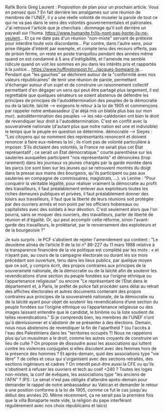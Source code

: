 Rafik Boris Greg Laurent : Proposition de plan pour un prochain article. Vous en pensez quoi ?
En fait derrière les amalgames sur une réunion de  membres de l'UNEF, il y a une réelle volonté de museler la parole de tout ce qui ne va pas dans le sens des volontés gouvernementales et patronales.
J'ai retrouvé l'article que je cherchais : dommage qu'il soit derrière un paywall sur l'huma.
https://www.humanite.fr/ils-nont-pas-honte-ils-ne-veulent...
Et ça ne date pas d'un réunion "non-mixte" servant de prétexte pour interdire toute voix discordante...
Par contre, dans l'autre sens, pour prise illégale d'intérêt par exemple, et compte tenu des recours offerts, pas de prison ferme, on reste en poste tranquillou pendant des années même quand on est condamné à 5 ans d'inéligibilité, et l'amende me semble ridicule quand on voit les sommes en jeu dans les intérêts pris et rapportés à la justice...
https://www.huffingtonpost.fr/.../jacques-bompard-le...
Pendant que "les gauches" se déchirent autour de la "conformité avec nos valeurs républicaines" de tenir une réunion de parole, permettant d'échanger autour d'un sujet et de construire un raisonnement collectif permettant d'en dégager un sens qui peut être partagé plus largement, il est regrettable que quelques sénateurs se soient abstenus de défendre les principes de principes de l'autodétermination des peuples de la démocratie ou de la laïcité.
laïcité --> exigeons le retour à la loi de 1905 et commençons par rappeler notre ambassadeur (j'ai déjà mis un blabla plus bas sur mon mur).
autodétermination des peuples --> les néo-calédonien ont bien le droit de revendiquer leur droit à l'autodétermination. C'est en conflit avec la souveraineté nationale (d'autant plus que notre nation est une et indivisible) le temps que le peuple en question se détermine.
démocratie --> Sieyes : "Les citoyens qui se nomment des représentants renoncent et doivent renoncer à faire eux-mêmes la loi ; ils n’ont pas de volonté particulière à imposer. S’ils dictaient des volontés, la France ne serait plus cet État représentatif ; ce serait un État démocratique." 
courte parenthèse sur les sauteries auxquelles participent "nos représentants" et dénoncées (trop rarement) dans les journaux vs jeunes chargés par la garde montée dans les parcs (ce sont bien sur les jeunes qui se retrouvent montrés du doigt dans la presse aux mains des bourgeois, qu'ils participent ou pas aux sauteries en compagne de commissaires, magistrats, ...).
vs Lenine : "Pour conquérir la véritable légalité, pour réaliser vraiment la démocratie au profit des travailleurs, il faut préalablement enlever aux exploiteurs toutes les riches demeures publiques et privées, il faut préalablement donner des loisirs aux travailleurs, il faut que la liberté de leurs réunions soit protégée par des ouvriers armés et non point par les officiers hobereaux ou capitalistes avec des soldats à leur dévotion.
C'est seulement alors que l'on pourra, sans se moquer des ouvriers, des travailleurs, parler de liberté de réunion et d'égalité. Or, qui peut accomplir cette réforme, sinon l'avant-garde des travailleurs, le prolétariat, par le renversement des exploiteurs et de la bourgeoisie ?"

Je suis surpris : le PCF s'abstient de rejeter l'amendement qui contient :
"Le deuxième alinéa de l’article 9 de la loi n° 88-227 du 11 mars 1988 relative à la transparence financière de la vie politique est complété par les mots : « et n’ayant pas, au cours de la campagne électorale ou durant les six mois précédant son ouverture, tenu dans les lieux publics, par quelque moyen que ce soit, y compris écrit, des propos contraires aux principes de la souveraineté nationale, de la démocratie ou de la laïcité afin de soutenir les revendications d’une section du peuple fondées sur l’origine ethnique ou l’appartenance religieuse"
ou encore 
"Le représentant de l’État dans le département et, à Paris, le préfet de police fait procéder sans délai au retrait des affiches électorales et autres documents contenant des propos contraires aux principes de la souveraineté nationale, de la démocratie ou de la laïcité ayant pour objet de soutenir les revendications d’une section du peuple fondées sur l’origine ethnique ou l’appartenance religieuse ou des images laissant entendre que le candidat, le binôme ou la liste soutient de telles revendications."
Si je comprends bien, les membres de l'UNEF n'ont qu'à démissionner et s'abstenir de se présenter à des élections.
Demain, nous nous abstenons de revendiquer la fin de l'apartheid ? (ou l'accès à l'eau des Palestiniens dans les "territoires occupés ?) Nous ne rappelons plus qu'un musulman a le droit, comme les autres croyants de construire un lieu de culte ? On propose de dissoudre aussi les associations qui luttent contre les violences conjugales si elles discutent avec des femmes hors de la présence des hommes ?
Et après-demain, quid des associations type "vie libre" ? de celles et ceux qui s'organisent avec des sections retraités, des sections ingénieurs et cadres ? On interdit peut-être aussi la CFE vu qu'ils s'obstinent à refuser les ouvriers et tech au coef <240 ? Toutes les loges non-mixtes, la conf de évêques, les associations type "les anciens de l'AFN" ?
(PS : Le sénat n'est pas obligés d'attendre après-demain pour demander le rappel de notre ambassadeur au Vatican et demander le retour à une position conforme à la loi de 1905, comme ce fut le cas jusqu'au début des années 20. Même récemment, ça ne serait pas la première fois que la villa Bonaparte reste vide, la religion du pape interférant régulièrement avec nos choix républicains et laïcs)
